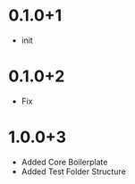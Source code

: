 # 0.1.0+1

- init

# 0.1.0+2

- Fix

# 1.0.0+3

- Added Core Boilerplate
- Added Test Folder Structure